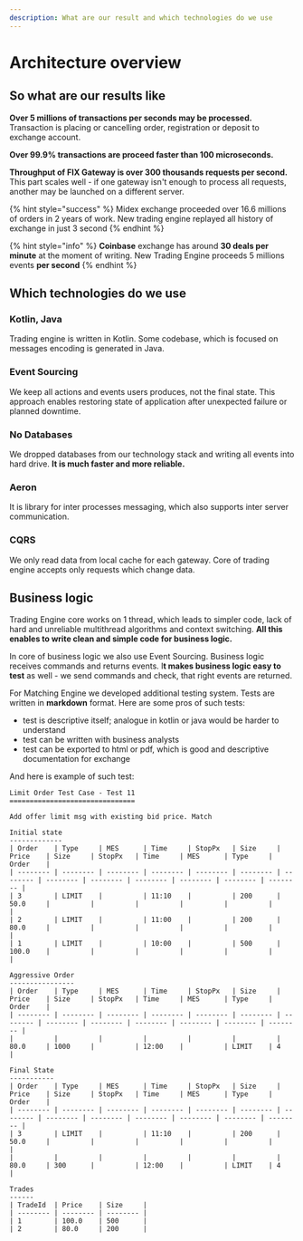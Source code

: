 ```yaml
---
description: What are our result and which technologies do we use
---
```


# Architecture overview

## So what are our results like

**Over 5 millions of transactions per seconds may be processed.** Transaction is placing or cancelling order, registration or deposit to exchange account.

**Over 99.9% transactions are proceed faster than 100 microseconds.**

**Throughput of FIX Gateway is over 300 thousands requests per second.** This part scales well - if one gateway isn't enough to process all requests, another may be launched on a different server.

{% hint style="success" %}
Midex exchange proceeded over 16.6 millions of orders in 2 years of work. New trading engine replayed all history of exchange in just 3 second
{% endhint %}

{% hint style="info" %}
**Coinbase** exchange has around **30 deals per minute** at the moment of writing. New Trading Engine proceeds 5 millions events **per second**
{% endhint %}

## Which technologies do we use

### Kotlin, Java

Trading engine is written in Kotlin. Some codebase, which is focused on messages encoding is generated in Java.

### Event Sourcing

We keep all actions and events users produces, not the final state. This approach enables restoring state of application after unexpected failure or planned downtime.

### No Databases

We dropped databases from our technology stack and writing all events into hard drive. **It is much faster and more reliable.**

### Aeron 

It is library for inter processes messaging, which also supports inter server communication.

### CQRS

We only read data from local cache for each gateway. Core of trading engine accepts only requests which change data.

## Business logic

Trading Engine core works on 1 thread, which leads to simpler code, lack of hard and unreliable multithread algorithms and context switching. **All this enables to write clean and simple code for business logic.**

In core of business logic we also use Event Sourcing. Business logic receives commands and returns events. I**t makes business logic easy to test** as well - we send commands and check, that right events are returned.

For Matching Engine we developed additional testing system. Tests are written in **markdown** format. Here are some pros of such tests:

* test is descriptive itself; analogue in kotlin or java would be harder to understand
* test can be written with business analysts
* test can be exported to html or pdf, which is good and descriptive documentation for exchange

And here is example of such test:

```text
Limit Order Test Case - Test 11
===============================

Add offer limit msg with existing bid price. Match

Initial state
-------------
| Order    | Type     | MES      | Time     | StopPx   | Size     | Price    | Size     | StopPx   | Time     | MES      | Type     | Order    |
| -------- | -------- | -------- | -------- | -------- | -------- | -------- | -------- | -------- | -------- | -------- | -------- | -------- |
| 3        | LIMIT    |          | 11:10    |          | 200      | 50.0     |          |          |          |          |          |          |
| 2        | LIMIT    |          | 11:00    |          | 200      | 80.0     |          |          |          |          |          |          |
| 1        | LIMIT    |          | 10:00    |          | 500      | 100.0    |          |          |          |          |          |          |

Aggressive Order
----------------
| Order    | Type     | MES      | Time     | StopPx   | Size     | Price    | Size     | StopPx   | Time     | MES      | Type     | Order    |
| -------- | -------- | -------- | -------- | -------- | -------- | -------- | -------- | -------- | -------- | -------- | -------- | -------- |
|          |          |          |          |          |          | 80.0     | 1000     |          | 12:00    |          | LIMIT    | 4        |

Final State
-----------
| Order    | Type     | MES      | Time     | StopPx   | Size     | Price    | Size     | StopPx   | Time     | MES      | Type     | Order    |
| -------- | -------- | -------- | -------- | -------- | -------- | -------- | -------- | -------- | -------- | -------- | -------- | -------- |
| 3        | LIMIT    |          | 11:10    |          | 200      | 50.0     |          |          |          |          |          |          |
|          |          |          |          |          |          | 80.0     | 300      |          | 12:00    |          | LIMIT    | 4        |

Trades
------
| TradeId  | Price    | Size     |
| -------- | -------- | -------- |
| 1        | 100.0    | 500      |
| 2        | 80.0     | 200      |

```




